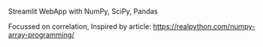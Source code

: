 Streamlit WebApp with NumPy, SciPy, Pandas


Focussed on correlation, Inspired by article: https://realpython.com/numpy-array-programming/
